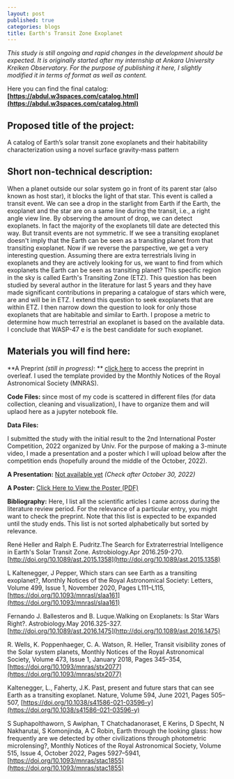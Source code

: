 ```yaml
---
layout: post
published: true
categories: blogs
title: Earth's Transit Zone Exoplanet 
---
```


*This study is still ongoing and rapid changes in the development should be expected. It is originally started after my internship at Ankara University Kreiken Observatory. For the purpose of publishing it here, I slightly modified it in terms of format as well as content.*

Here you can find the final catalog: **[https://abdul.w3spaces.com/catalog.html](https://abdul.w3spaces.com/catalog.html)**

## Proposed title of the project:

A catalog of Earth’s solar transit zone exoplanets and their habitability characterization using a novel surface gravity-mass pattern

## Short non-technical description:

When a planet outside our solar system go in front of its parent star (also known as host star), it blocks the light of that star. This event is called a transit event. We can see a drop in the starlight from Earth if the Earth, the exoplanet and the star are on a same line during the transit, i.e., a right angle view line. By observing the amount of drop, we can detect exoplanets. In fact the majority of the exoplanets till date are detected this way. But transit events are not symmetric. If we see a transiting exoplanet doesn't imply that the Earth can be seen as a transiting planet from that transiting exoplanet. Now if we reverse the parspective, we get a very interesting question. Assuming there are extra terrestrials living in exoplanets and they are actively looking for us, we want to find from which exoplanets the Earth can be seen as transiting planet? This specific region in the sky is called Earth's Transiting Zone (ETZ). This question has been studied by several author in the literature for last 5 years and they have made significant contributions in preparing a catalogue of stars which were, are and will be in ETZ. I extend this question to seek exoplanets that are within ETZ. I then narrow down the question to look for only those exoplanets that are habitable and similar to Earth. I propose a metric to determine how much terrestrial an exoplanet is based on the available data. I conclude that WASP-47 e is the best candidate for such exoplanet. 

## Materials you will find here:

**A Preprint *(still in progress)*: ** [click here](https://www.overleaf.com/read/jgmqvzdxfnjk) to access the preprint in overleaf. I used the template provided by the Monthly Notices of the Royal Astronomical Society (MNRAS). 

**Code Files:** since most of my code is scattered in different files (for data collection, cleaning and visualization), I have to organize them and will uplaod here as a jupyter notebook file. 

**Data Files:** 

I submitted the study with the initial result to the 2nd International Poster Competition, 2022 organized by Univ. For the purpose of making a 3-minute video, I made a presentation and a poster which I will upload below after the competition ends (hopefully around the middle of the October, 2022).

**A Presentation:** [Not available yet](#) *(Check after October 30, 2022)*

**A Poster:** [Click Here to View the Poster (PDF)](https://drive.google.com/file/d/17_yo5_QgbUsx6O7w-SKdgVJbZiuHUcJY/view?usp=sharing) 

**Bibliography:** Here, I list all the scientific articles I came across during the literature review period. For the relevance of a particular entry, you might want to check the preprint. Note that this list is expected to be expanded until the study ends. This list is not sorted alphabetically but sorted by relevance.

René Heller and Ralph E. Pudritz.The Search for Extraterrestrial Intelligence in Earth's Solar Transit Zone. Astrobiology.Apr 2016.259-270.[http://doi.org/10.1089/ast.2015.1358](http://doi.org/10.1089/ast.2015.1358)

L Kaltenegger, J Pepper, Which stars can see Earth as a transiting exoplanet?, Monthly Notices of the Royal Astronomical Society: Letters, Volume 499, Issue 1, November 2020, Pages L111–L115, [https://doi.org/10.1093/mnrasl/slaa161](https://doi.org/10.1093/mnrasl/slaa161)

Fernando J. Ballesteros and B. Luque.Walking on Exoplanets: Is Star Wars Right?. Astrobiology.May 2016.325-327.[http://doi.org/10.1089/ast.2016.1475](http://doi.org/10.1089/ast.2016.1475)

R. Wells, K. Poppenhaeger, C. A. Watson, R. Heller, Transit visibility zones of the Solar system planets, Monthly Notices of the Royal Astronomical Society, Volume 473, Issue 1, January 2018, Pages 345–354, [https://doi.org/10.1093/mnras/stx2077](https://doi.org/10.1093/mnras/stx2077) 

Kaltenegger, L., Faherty, J.K. Past, present and future stars that can see Earth as a transiting exoplanet. Nature, Volume 594, June 2021, Pages 505–507, [https://doi.org/10.1038/s41586-021-03596-y](https://doi.org/10.1038/s41586-021-03596-y)

S Suphapolthaworn, S Awiphan, T Chatchadanoraset, E Kerins, D Specht, N Nakharutai, S Komonjinda, A C Robin, Earth through the looking glass: how frequently are we detected by other civilizations through photometric microlensing?, Monthly Notices of the Royal Astronomical Society, Volume 515, Issue 4, October 2022, Pages 5927–5941,[https://doi.org/10.1093/mnras/stac1855](https://doi.org/10.1093/mnras/stac1855) 

